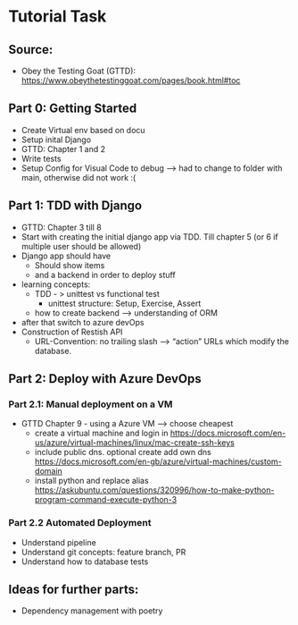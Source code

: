 # Tutorial Task

## Source:
- Obey the Testing Goat (GTTD): https://www.obeythetestinggoat.com/pages/book.html#toc

## Part 0: Getting Started
- Create Virtual env based on docu
- Setup inital Django
- GTTD: Chapter 1 and 2
- Write tests
- Setup Config for Visual Code to debug --> had to change to folder with main, otherwise did not work :(

## Part 1: TDD with Django
- GTTD: Chapter 3 till 8
- Start with creating the initial django app via TDD. Till chapter 5 (or 6 if multiple user should be allowed)
- Django app should have
    - Should show items 
    - and a backend in order to deploy stuff
- learning concepts: 
    - TDD - > unittest vs functional test
        - unittest structure: Setup, Exercise, Assert
    - how to create backend --> understanding of ORM
- after that switch to azure devOps
- Construction of Restish API
    - URL-Convention: no trailing slash --> “action” URLs which modify the database.

## Part 2: Deploy with Azure DevOps
### Part 2.1: Manual deployment on a VM
- GTTD Chapter 9 - using a Azure VM --> choose cheapest
    - create a virtual machine and login in https://docs.microsoft.com/en-us/azure/virtual-machines/linux/mac-create-ssh-keys
    - include public dns. optional create add own dns https://docs.microsoft.com/en-gb/azure/virtual-machines/custom-domain
    - install python and replace alias https://askubuntu.com/questions/320996/how-to-make-python-program-command-execute-python-3
### Part 2.2 Automated Deployment 
- Understand pipeline
- Understand git concepts: feature branch, PR
- Understand how to database tests


## Ideas for further parts: 
- Dependency management with poetry

